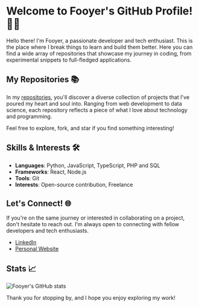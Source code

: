 # Welcome to Fooyer's GitHub Profile! 👨‍💻

Hello there! I'm Fooyer, a passionate developer and tech enthusiast. This is the place where I break things to learn and build them better. Here you can find a wide array of repositories that showcase my journey in coding, from experimental snippets to full-fledged applications.

## My Repositories 📚

In my [repositories](https://github.com/Fooyer?tab=repositories), you'll discover a diverse collection of projects that I've poured my heart and soul into. Ranging from web development to data science, each repository reflects a piece of what I love about technology and programming.

Feel free to explore, fork, and star if you find something interesting!

## Skills & Interests 🛠️

- **Languages**: Python, JavaScript, TypeScript, PHP and SQL
- **Frameworks**: React, Node.js
- **Tools**: Git
- **Interests**: Open-source contribution, Freelance

## Let's Connect! 🌐

If you're on the same journey or interested in collaborating on a project, don't hesitate to reach out. I'm always open to connecting with fellow developers and tech enthusiasts.

- [LinkedIn](https://www.linkedin.com/in/freddy-baier/)
- [Personal Website](https://portfolio-fooyer.vercel.app/)

## Stats 📈

![Fooyer's GitHub stats](https://github-readme-stats.vercel.app/api?username=Fooyer&show_icons=true&theme=dark)

Thank you for stopping by, and I hope you enjoy exploring my work!

